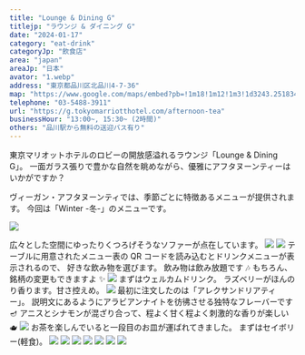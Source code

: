 ```yaml
---
title: "Lounge & Dining G"
titlejp: "ラウンジ & ダイニング G"
date: "2024-01-17"
category: "eat-drink"
categoryJp: "飲食店"
area: "japan"
areaJp: "日本"
avator: "1.webp"
address: "東京都品川区北品川4-7-36"
map: "https://www.google.com/maps/embed?pb=!1m18!1m12!1m3!1d3243.2518348696476!2d139.73428364099982!3d35.621517672720636!2m3!1f0!2f0!3f0!3m2!1i1024!2i768!4f13.1!3m3!1m2!1s0x60188a5dd438420d%3A0x80cf023a4c81d124!2z5p2x5Lqs44Oe44Oq44Kq44OD44OI44Ob44OG44Or!5e0!3m2!1sja!2sjp!4v1706238348451!5m2!1sja!2sjp"
telephone: "03-5488-3911"
url: "https://g.tokyomarriotthotel.com/afternoon-tea"
businessHour: "13:00~, 15:30~ (2時間)"
others: "品川駅から無料の送迎バス有り"
---
```


東京マリオットホテルのロビーの開放感溢れるラウンジ「Lounge & Dining G」。
一面ガラス張りで豊かな自然を眺めながら、優雅にアフタヌーンティーはいかがですか？

ヴィーガン・アフタヌーンティでは、季節ごとに特徴あるメニューが提供されます。
今回は「Winter -冬-」のメニューです。

![](../images/posts/20/1.webp)

広々とした空間にゆったりくつろげそうなソファーが点在しています。
![](../images/posts/20/2.webp)
![](../images/posts/20/3.webp)
テーブルに用意されたメニュー表の QR コードを読み込むとドリンクメニューが表示されるので、
好きな飲み物を選びます。
飲み物は飲み放題です 🎶 もちろん、銘柄の変更もできますよ ✨
![](../images/posts/20/4.webp)
まずはウェルカムドリンク。
ラズベリーがほんのり香ります。甘さ控えめ。
![](../images/posts/20/5.webp)
最初に注文したのは「アレクサンドリアティー」。
説明文にあるようにアラビアンナイトを彷彿させる独特なフレーバーです 🪔
アニスとシナモンが混ざり合って、程よく甘く程よく刺激的な香りが楽しい 🫖
![](../images/posts/20/6.webp)
お茶を楽しんでいると一段目のお皿が運ばれてきました。
まずはセイボリー(軽食)。
![](../images/posts/20/7.webp)
![](../images/posts/20/8.webp)
![](../images/posts/20/9.webp)
![](../images/posts/20/10.webp)
![](../images/posts/20/11.webp)
![](../images/posts/20/12.webp)
![](../images/posts/20/13.webp)
